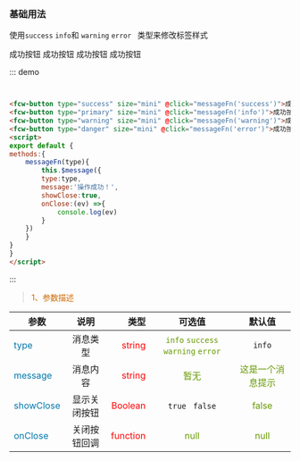 ### 基础用法
使用```success``` ```info```和 ```warning``` ```error ``` 类型来修改标签样式

<div class="demo-block">
  <fcw-button type="success" size="mini" @click="messageFn('success')">成功按钮</fcw-button>
  <fcw-button type="primary" size="mini" @click="messageFn('info')">成功按钮</fcw-button>
  <fcw-button type="warning" size="mini" @click="messageFn('warning')">成功按钮</fcw-button>
  <fcw-button type="danger" size="mini" @click="messageFn('error')">成功按钮</fcw-button>
  <script>
    export default {
      methods:{
          messageFn(type){
              this.$message({
                type:type,
                message:'操作成功！',
                showClose:true,
                onClose:(ev) =>{
                    console.log(ev)
                }
            })
          }
      }
    }
    </script>
</div>

::: demo

```html


<fcw-button type="success" size="mini" @click="messageFn('success')">成功按钮</fcw-button>
<fcw-button type="primary" size="mini" @click="messageFn('info')">成功按钮</fcw-button>
<fcw-button type="warning" size="mini" @click="messageFn('warning')">成功按钮</fcw-button>
<fcw-button type="danger" size="mini" @click="messageFn('error')">成功按钮</fcw-button>
<script>
export default {
methods:{
    messageFn(type){
        this.$message({
        type:type,
        message:'操作成功！',
        showClose:true,
        onClose:(ev) =>{
            console.log(ev)
        }
    })
    }
}
}
</script>

```
:::

> <font color=#CD6600>1、参数描述</font>

参数|说明|类型|可选值|默认值
---|:--:|---:|:--:|:--:|
<font color=#0077AA>type</font> | 消息类型 | <font color=red>string</font> | <font color=#669900> ```info```  ```success```  ```warning```  ```error``` </font> |  ``` info ```
<font color=#0077AA>message</font> | 消息内容 | <font color=red>string</font> |  <font color=#669900>暂无</font>  | <font color=#669900>这是一个消息提示</font>
<font color=#0077AA>showClose</font> | 显示关闭按钮 | <font color=red>Boolean</font> | ``` true ``` ``` false``` | <font color=#669900>false</font>
<font color=#0077AA>onClose</font> | 关闭按钮回调 | <font color=red>function</font> |  <font color=#669900>null</font>  | <font color=#669900>null</font>


